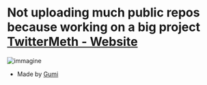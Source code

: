 # Not uploading much public repos because working on a big project [TwitterMeth - Website](https://methorphan.com)

![immagine](https://user-images.githubusercontent.com/43622438/150687256-e34a9b67-d815-4eb1-865b-986b6bd34766.png)
- Made by [Gumi](https://github.com/gvmii)

